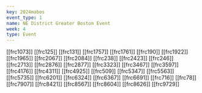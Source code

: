```yaml
---
key: 2024mabos
event_type: 1
name: NE District Greater Boston Event
week: 4
type: Event
---
```

[[frc1073]]
[[frc125]]
[[frc131]]
[[frc1757]]
[[frc1761]]
[[frc190]]
[[frc1922]]
[[frc1965]]
[[frc2067]]
[[frc2084]]
[[frc238]]
[[frc2423]]
[[frc246]]
[[frc2713]]
[[frc2876]]
[[frc2877]]
[[frc3323]]
[[frc3467]]
[[frc3597]]
[[frc4176]]
[[frc4311]]
[[frc4925]]
[[frc509]]
[[frc5347]]
[[frc5563]]
[[frc5735]]
[[frc6201]]
[[frc6324]]
[[frc6367]]
[[frc6691]]
[[frc716]]
[[frc78]]
[[frc7907]]
[[frc8421]]
[[frc8567]]
[[frc8604]]
[[frc8626]]
[[frc9729]]
